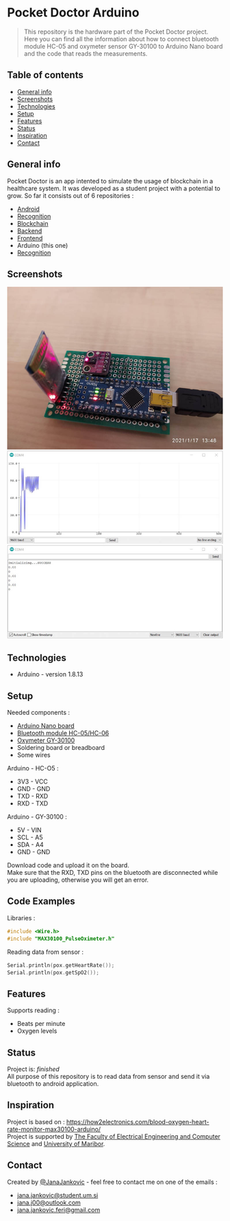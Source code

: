 # Pocket Doctor Arduino
> This repository is the hardware part of the Pocket Doctor project. Here you can find all the information about how to connect bluetooth module HC-05 and oxymeter sensor GY-30100 to Arduino Nano board and the code that reads the measurements.

## Table of contents
* [General info](#general-info)
* [Screenshots](#screenshots)
* [Technologies](#technologies)
* [Setup](#setup)
* [Features](#features)
* [Status](#status)
* [Inspiration](#inspiration)
* [Contact](#contact)

## General info
Pocket Doctor is an app intented to simulate the usage of blockchain in a healthcare system. It was developed as a student project with a potential to grow. So far it consists out of 6 repositories :
* [Android](https://github.com/JanaJankovic/poc-doc-android)
* [Recognition](https://github.com/JanaJankovic/poc-doc-recognition)
* [Blockchain](https://github.com/PetrovicGoran/blchain-hopefully-working)
* [Backend](https://github.com/PetrovicGoran/poc-doc-backend)
* [Frontend](https://github.com/PetrovicGoran/poc-doc-frontend)
* Arduino (this one)
* [Recognition](https://github.com/JanaJankovic/poc-doc-recognition)

## Screenshots
![Example screenshot](./img/oxymeter.jpg)
![Example screenshot](./img/graph.jpg)
![Example screenshot](./img/ini.jpg)

## Technologies
* Arduino - version 1.8.13

## Setup
Needed components :
* [Arduino Nano board](https://www.aliexpress.com/item/32856118319.html?spm=a2g0s.9042311.0.0.40694c4dT11NED)
* [Bluetooth module HC-05/HC-06](https://www.aliexpress.com/item/32856118319.html?spm=a2g0s.9042311.0.0.40694c4dT11NED)
* [Oxymeter GY-30100](https://www.aliexpress.com/item/4000083361778.html?spm=a2g0s.9042311.0.0.40694c4dT11NED)
* Soldering board or breadboard 
* Some wires

Arduino - HC-O5 :
* 3V3 - VCC
* GND - GND
* TXD - RXD
* RXD - TXD

Arduino - GY-30100 :
* 5V - VIN
* SCL - A5
* SDA - A4
* GND - GND

Download code and upload it on the board. </br>
Make sure that the RXD, TXD pins on the bluetooth are disconnected while you are uploading, otherwise you will get an error.

## Code Examples
Libraries : </br>
```cpp
#include <Wire.h>
#include "MAX30100_PulseOximeter.h"
``` 
Reading data from sensor : </br>
```cpp
Serial.println(pox.getHeartRate());
Serial.println(pox.getSpO2());
``` 

## Features
Supports reading :
* Beats per minute
* Oxygen levels

## Status
Project is:  _finished_ </br>
All purpose of this repository is to read data from sensor and send it via bluetooth to android application.

## Inspiration
Project is based on : https://how2electronics.com/blood-oxygen-heart-rate-monitor-max30100-arduino/</br>
Project is supported by [The Faculty of Electrical Engineering and Computer Science](https://feri.um.si/) and [University of Maribor](https://www.um.si/Strani/default.aspx).

## Contact
Created by [@JanaJankovic](https://github.com/JanaJankovic) - feel free to contact me on one of the emails :
* jana.jankovic@student.um.si
* jana.j00@outlook.com
* jana.jankovic.feri@gmail.com

